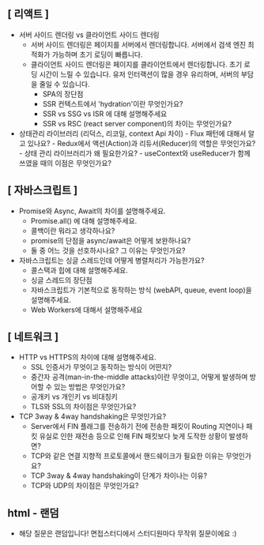 ## [ 리액트 ]

- 서버 사이드 렌더링 vs 클라이언트 사이드 렌더링
	- 서버 사이드 렌더링은 페이지를 서버에서 렌더링합니다. 서버에서 검색 엔진 최적화가 가능하며 초기 로딩이 빠릅니다. 
	- 클라이언트 사이드 렌더링은 페이지를 클라이언트에서 렌더링합니다. 초기 로딩 시간이 느릴 수 있습니다. 유저 인터랙션이 많을 경우 유리하며, 서버의 부담을 줄일 수 있습니다.
	    - SPA의 장단점
	    - SSR 컨텍스트에서 'hydration'이란 무엇인가요?
	    - SSR vs SSG vs ISR 에 대해 설명해주세요
	    - SSR vs RSC (react server component)의 차이는 무엇인가요?
- 상태관리 라이브러리 (리덕스, 리코일, context Api 차이)
		    - Flux 패턴에 대해서 알고 있나요?
		    - Redux에서 액션(Action)과 리듀서(Reducer)의 역할은 무엇인가요?
		    - 상태 관리 라이브러리가 왜 필요한가요?
		    - useContext와 useReducer가 함께 쓰였을 때의 이점은 무엇인가요?

## [ 자바스크립트 ]

- Promise와 Async, Await의 차이를 설명해주세요.
    - Promise.all() 에 대해 설명해주세요.
    - 콜백이란 뭐라고 생각하나요?
    - promise의 단점을 async/await은 어떻게 보완하나요?
    - 둘 중 어느 것을 선호하시나요? 그 이유는 무엇인가요?
- 자바스크립트는 싱글 스레드인데 어떻게 병렬처리가 가능한가요?
    - 콜스택과 힙에 대해 설명해주세요.
    - 싱글 스레드의 장단점
    - 자바스크립트가 기본적으로 동작하는 방식 (webAPI, queue, event loop)을 설명해주세요.
    - Web Workers에 대해서 설명해주세요

## [ 네트워크 ]

- HTTP vs HTTPS의 차이에 대해 설명해주세요.
    - SSL 인증서가 무엇이고 동작하는 방식이 어떤지?
    - 중간자 공격(man-in-the-middle attacks)이란 무엇이고, 어떻게 발생하며 방어할 수 있는 방법은 무엇인가요?
    - 공개키 vs 개인키 vs 비대칭키
    - TLS와 SSL의 차이점은 무엇인가요?
- TCP 3way & 4way handshaking은 무엇인가요?
    - Server에서 FIN 플래그를 전송하기 전에 전송한 패킷이 Routing 지연이나 패킷 유실로 인한 재전송 등으로 인해 FIN 패킷보다 늦게 도작한 상황이 발생하면?
    - TCP와 같은 연결 지향적 프로토콜에서 핸드쉐이크가 필요한 이유는 무엇인가요?
    - TCP 3way & 4way handshaking이 단계가 차이나는 이유?
    - TCP와 UDP의 차이점은 무엇인가요?

## html - 랜덤

- 해당 질문은 랜덤입니다! 면접스터디에서 스터디원마다 무작위 질문이에요 :)